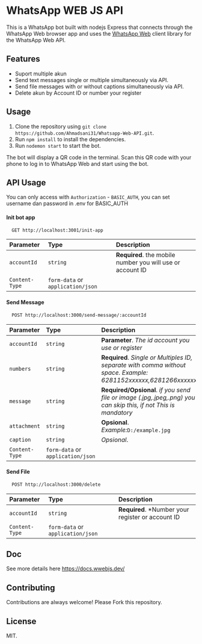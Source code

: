 
# WhatsApp WEB JS API

This is a WhatsApp bot built with nodejs  Express that connects through the WhatsApp Web browser app and uses the [WhatsApp Web](https://wwebjs.dev/) client library for the WhatsApp Web API.

## Features

- Suport multiple akun
- Send text messages single or multiple simultaneously via API.
- Send file messages with or without captions simultaneously via API.
- Delete akun by Account ID or number your register

## Usage

1. Clone the repository using `git clone https://github.com/Ahmadsani31/Whatsapp-Web-API.git`.
2. Run `npm install` to install the dependencies.
3. Run `nodemon start` to start the bot.

The bot will display a QR code in the terminal. Scan this QR code with your phone to log in to WhatsApp Web and start using the bot.

## API Usage

You can only access with `Authorization` - `BASIC_AUTH`, you can set username dan password in .env for BASIC_AUTH


#### Init bot app

```bash
  GET http://localhost:3001/init-app
```

| Parameter | Type     | Description                |
| :-------- | :------- | :------------------------- |
| `accountId` | `string` | **Required**. the mobile number you will use or account ID |
| `Content-Type` | `form-data`  or `application/json` |

#### Send Message

```bash
  POST http://localhost:3000/send-message/:accountId
```

| Parameter | Type     | Description                |
| :-------- | :------- | :------------------------- |
| `accountId` | `string` | **Parameter**. *The id account you use or register*|
| `numbers` | `string` | **Required**. *Single or Multiples ID, separate with comma without space. Example: 6281152xxxxxx,6281266xxxxxx,*|
| `message` | `string` | **Required/Opsional**. *if you send file or image (.jpg,.jpeg,.png) you can skip this, if not This is mandatory*|
| `attachment` | `string` | **Opsional**. *Example:*`D:/example.jpg` |
| `caption` | `string` | *Opsional*.  |
| `Content-Type` | `form-data`  or `application/json` |


#### Send File

```bash
  POST http://localhost:3000/delete
```

| Parameter | Type     | Description                |
| :-------- | :------- | :------------------------- |
| `accountId` | `string` | **Required**. *Number your register or account ID |
| `Content-Type` | `form-data`  or `application/json` |


## Doc

See more details here 
https://docs.wwebjs.dev/

## Contributing

Contributions are always welcome! Please Fork this repository.

## License
MIT.
